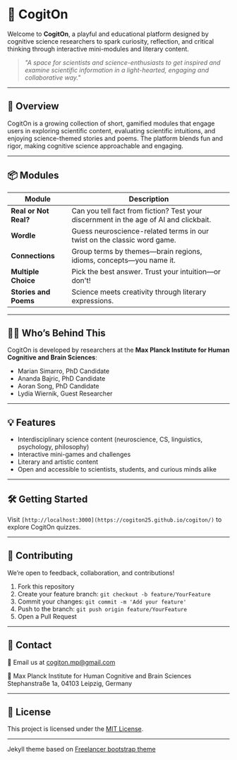 
# 🧠 CogitOn

Welcome to **CogitOn**, a playful and educational platform designed by cognitive science researchers to spark curiosity, reflection, and critical thinking through interactive mini-modules and literary content.

> _"A space for scientists and science-enthusiasts to get inspired and examine scientific information in a light-hearted, engaging and collaborative way."_

---

## 🚀 Overview

CogitOn is a growing collection of short, gamified modules that engage users in exploring scientific content, evaluating scientific intuitions, and enjoying science-themed stories and poems. The platform blends fun and rigor, making cognitive science approachable and engaging.

---

## 📦 Modules

| Module             | Description |
|--------------------|-------------|
| **Real or Not Real?** | Can you tell fact from fiction? Test your discernment in the age of AI and clickbait. |
| **Wordle**             | Guess neuroscience-related terms in our twist on the classic word game. |
| **Connections**        | Group terms by themes—brain regions, idioms, concepts—you name it. |
| **Multiple Choice**    | Pick the best answer. Trust your intuition—or don't! |
| **Stories and Poems**  | Science meets creativity through literary expressions. |

---

## 🧑‍🔬 Who’s Behind This

CogitOn is developed by researchers at the **Max Planck Institute for Human Cognitive and Brain Sciences**:

- Marian Simarro, PhD Candidate
- Ananda Bajric, PhD Candidate  
- Aoran Song, PhD Candidate  
- Lydia Wiernik, Guest Researcher  

---

## 💡 Features

- Interdisciplinary science content (neuroscience, CS, linguistics, psychology, philosophy)
- Interactive mini-games and challenges
- Literary and artistic content
- Open and accessible to scientists, students, and curious minds alike

---

## 🛠️ Getting Started

Visit `[http://localhost:3000](https://cogiton25.github.io/cogiton/)` to explore CogitOn quizzes.

---

## 🤝 Contributing

We’re open to feedback, collaboration, and contributions!

1. Fork this repository
2. Create your feature branch: `git checkout -b feature/YourFeature`
3. Commit your changes: `git commit -m 'Add your feature'`
4. Push to the branch: `git push origin feature/YourFeature`
5. Open a Pull Request

---

## 📍 Contact

📧 Email us at [cogiton.mp@gmail.com](mailto:cogiton.mp@gmail.com)

📍 Max Planck Institute for Human Cognitive and Brain Sciences  
Stephanstraße 1a, 04103 Leipzig, Germany

---

## 📜 License

This project is licensed under the [MIT License](LICENSE).

---


Jekyll theme based on [Freelancer bootstrap theme ]([http://startbootstrap.com/template-overviews/freelancer/](https://startbootstrap.com/theme/freelancer))
